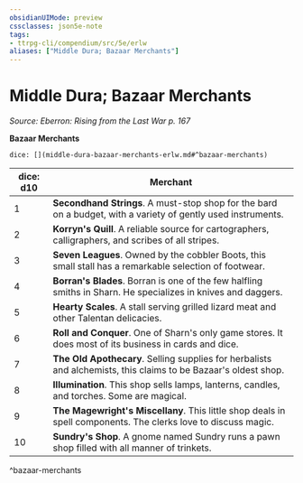 ```yaml
---
obsidianUIMode: preview
cssclasses: json5e-note
tags:
- ttrpg-cli/compendium/src/5e/erlw
aliases: ["Middle Dura; Bazaar Merchants"]
---
```

# Middle Dura; Bazaar Merchants
*Source: Eberron: Rising from the Last War p. 167* 

**Bazaar Merchants**

`dice: [](middle-dura-bazaar-merchants-erlw.md#^bazaar-merchants)`

| dice: d10 | Merchant |
|-----------|----------|
| 1 | **Secondhand Strings**. A must-stop shop for the bard on a budget, with a variety of gently used instruments. |
| 2 | **Korryn's Quill**. A reliable source for cartographers, calligraphers, and scribes of all stripes. |
| 3 | **Seven Leagues**. Owned by the cobbler Boots, this small stall has a remarkable selection of footwear. |
| 4 | **Borran's Blades**. Borran is one of the few halfling smiths in Sharn. He specializes in knives and daggers. |
| 5 | **Hearty Scales**. A stall serving grilled lizard meat and other Talentan delicacies. |
| 6 | **Roll and Conquer**. One of Sharn's only game stores. It does most of its business in cards and dice. |
| 7 | **The Old Apothecary**. Selling supplies for herbalists and alchemists, this claims to be Bazaar's oldest shop. |
| 8 | **Illumination**. This shop sells lamps, lanterns, candles, and torches. Some are magical. |
| 9 | **The Magewright's Miscellany**. This little shop deals in spell components. The clerks love to discuss magic. |
| 10 | **Sundry's Shop**. A gnome named Sundry runs a pawn shop filled with all manner of trinkets. |
^bazaar-merchants